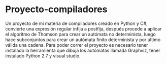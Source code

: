 # Proyecto-compiladores
Un proyecto de mi materia de compiladores creado en Python y C#, convierte una expresión regular infija a postfija, después procede a aplicar el algoritmo de Thomson para crear un autómata no determinista, luego hace subconjuntos para crear un autómata finito determinista y por último válida una cadena. Para poder correr el proyecto es necesario tener instalado la herramienta que dibuja los autómatas llamada Graphviz, tener instalado Python 2.7 y visual studio.    
